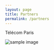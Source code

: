 ```yaml
---
layout: page
title: Partners
permalink: /partners
---
```


Télécom Paris

![sample image](https://user-images.githubusercontent.com/8409329/32631384-17107870-c56e-11e7-932f-deeb7c12e4db.png "Sample Image")
